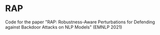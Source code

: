 # RAP
Code for the paper "RAP: Robustness-Aware Perturbations for Defending against Backdoor Attacks on NLP Models" (EMNLP 2021)
